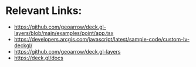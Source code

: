 # Relevant Links:
- https://github.com/geoarrow/deck.gl-layers/blob/main/examples/point/app.tsx
- https://developers.arcgis.com/javascript/latest/sample-code/custom-lv-deckgl/
- https://github.com/geoarrow/deck.gl-layers
- https://deck.gl/docs